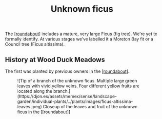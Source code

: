﻿---
backlinks:
- title: Bush regeneration (Wood duck meadows)
  url: /memex/sense/landscape-garden/regeneration.html
- title: Plants
  url: /memex/sense/landscape-garden/plants/plants.html
- title: Harpullia Pendula (Moreton Bay Tulipwood)
  url: /memex/sense/landscape-garden/plants/harpullia-pendula.html
- title: Individual plants
  url: /memex/sense/landscape-garden/individual-plants/individual-plants.html
latitude: -27.53847
longitude: 152.055175
photos:
  1:
    date: 2025-03-15 10:26:03
    description: Still trying to identify exactly which ficus this is
    filename: 1AB8438B-5613-41B8-8143-4B6B5D3240BD.heic
    latitude: -27.53847
    longitude: 152.055175
    memexFilename: images/unknown-ficus/1.jpeg
    title: Ficus leaves from the roundabout
tags: regeneration, plant
title: Unknown ficus
type: plant
---
The [[roundabout]] includes a mature, very large Ficus (fig tree). We're yet to formally identify. At various stages we've labelled it a Moreton Bay fit or a Council tree (Ficus altissima).

## History at Wood Duck Meadows

The first was planted by previous owners in the [[roundabout]]. 

<figure markdown>
![Tip of a branch of the unknown ficus. Multiple large green leaves with vivid yellow veins. Four different yellow fruits are located along the branch.](https://djon.es/assets/memex/sense/landscape-garden/individual-plants/../plants/images/ficus-altissima-leaves.jpeg)
<caption>Closeup of the leaves and fruit of the unknown ficus in the [[roundabout]]</caption>
</figure>

[//begin]: # "Autogenerated link references for markdown compatibility"
[roundabout]: ../roundabout "Roundabout"
[//end]: # "Autogenerated link references"